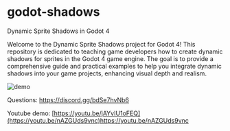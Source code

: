 # godot-shadows
Dynamic Sprite Shadows in Godot 4

Welcome to the Dynamic Sprite Shadows project for Godot 4! This repository is dedicated to teaching game developers how to create dynamic shadows for sprites in the Godot 4 game engine. 
The goal is to provide a comprehensive guide and practical examples to help you integrate dynamic shadows into your game projects, enhancing visual depth and realism.

![demo](https://github.com/imperativelyfunctional/godot-shadow/blob/main/demo.gif)

Questions: https://discord.gg/bdSe7hvNb6

Youtube demo: [https://youtu.be/jAYvIU1oFEQ](https://youtu.be/nAZGUds9vnc)https://youtu.be/nAZGUds9vnc
